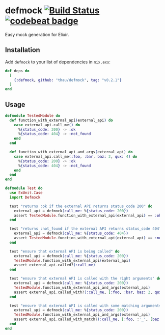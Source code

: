 # defmock [![Build Status](https://travis-ci.org/Thau/defmock.svg?branch=master)](https://travis-ci.org/Thau/defmock) [![codebeat badge](https://codebeat.co/badges/e84313fc-c2b7-4e72-b637-a292e906ed7f)](https://codebeat.co/projects/github-com-thau-defmock-master)

Easy mock generation for Elixir.

## Installation

Add `defmock` to your list of dependencies in `mix.exs`:

```elixir
def deps do
  [
    {:defmock, github: "thau/defmock", tag: "v0.2.1"}
  ]
end
```

## Usage

```elixir
defmodule TestedModule do
  def function_with_external_api(external_api) do
    case external_api.call_me() do
      %{status_code: 200} -> :ok
      %{status_code: 404} -> :not_found
    end
  end

  def function_with_external_api_and_args(external_api) do
    case external_api.call_me(:foo, :bar, baz: 2, qux: 4) do
      %{status_code: 200} -> :ok
      %{status_code: 404} -> :not_found
    end
  end
end

defmodule Test do
  use ExUnit.Case
  import Defmock

  test "returns :ok if the external API returns status_code 200" do
    external_api = defmock(call_me: %{status_code: 200})
    assert TestedModule.function_with_external_api(external_api) == :ok
  end

  test "returns :not_found if the external API returns status_code 404" do
    external_api = defmock(call_me: %{status_code: 404})
    assert TestedModule.function_with_external_api(external_api) == :not_found
  end

  test "ensure that external API is being called" do
    external_api = defmock(call_me: %{status_code: 200})
    TestedModule.function_with_external_api(external_api)
    assert external_api.called?(:call_me)
  end

  test "ensure that external API is called with the right arguments" do
    external_api = defmock(call_me: %{status_code: 200})
    TestedModule.function_with_external_api_and_args(external_api)
    assert external_api.called_with?(:call_me, [:foo, :bar, baz: 2, qux: 4])
  end

  test "ensure that external API is called with some matching arguments" do
    external_api = defmock(call_me: %{status_code: 200})
    TestedModule.function_with_external_api_and_args(external_api)
    assert external_api.called_with_match?(:call_me, [:foo, :'_', [baz: :'_', qux: 4])
  end
end
```
